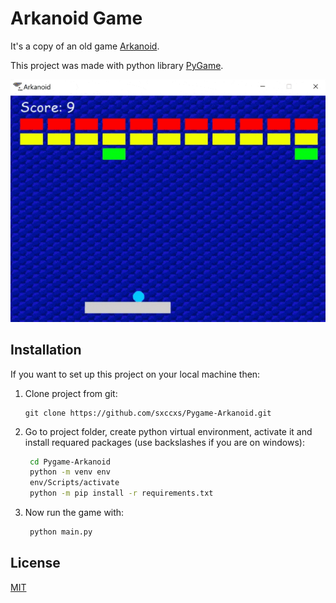 # Arkanoid Game

It's a copy of an old game [Arkanoid](https://en.wikipedia.org/wiki/Arkanoid).

This project was made with python library [PyGame](https://www.pygame.org/news).

![](ReadMe/ArkanoidGif.gif)

## Installation

If you want to set up this project on your local machine then:

1. Clone project from git:
   ```git
   git clone https://github.com/sxccxs/Pygame-Arkanoid.git
   ```
2. Go to project folder, create python virtual environment, activate it and install requared packages (use backslashes if you are on windows):
   ```bash
   	cd Pygame-Arkanoid
   	python -m venv env
   	env/Scripts/activate
   	python -m pip install -r requirements.txt
   ```
3. Now run the game with:
   ```bash
   	python main.py
   ```

## License

[MIT](https://github.com/sxccxs/Pygame-Arkanoid/blob/master/LICENSE)
